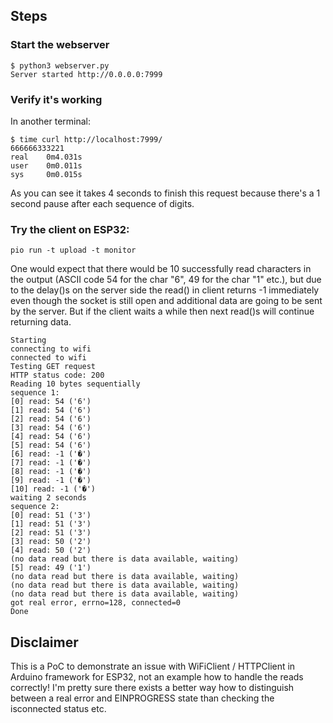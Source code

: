 ## Steps

### Start the webserver

```
$ python3 webserver.py
Server started http://0.0.0.0:7999
```
### Verify it's working

In another terminal:

```
$ time curl http://localhost:7999/
666666333221
real    0m4.031s
user    0m0.011s
sys     0m0.015s
```

As you can see it takes 4 seconds to finish this request because there's a 1 second pause after each sequence of digits.

### Try the client on ESP32:

```
pio run -t upload -t monitor
```

One would expect that there would be 10 successfully read characters in the output (ASCII code 54 for the char "6", 49 for the char "1" etc.), but due to the delay()s on the server side the read() in client returns -1 immediately even though the socket is still open and additional data are going to be sent by the server.
But if the client waits a while then next read()s will continue returning data.

```
Starting
connecting to wifi
connected to wifi
Testing GET request
HTTP status code: 200
Reading 10 bytes sequentially
sequence 1:
[0] read: 54 ('6')
[1] read: 54 ('6')
[2] read: 54 ('6')
[3] read: 54 ('6')
[4] read: 54 ('6')
[5] read: 54 ('6')
[6] read: -1 ('�')
[7] read: -1 ('�')
[8] read: -1 ('�')
[9] read: -1 ('�')
[10] read: -1 ('�')
waiting 2 seconds
sequence 2:
[0] read: 51 ('3')
[1] read: 51 ('3')
[2] read: 51 ('3')
[3] read: 50 ('2')
[4] read: 50 ('2')
(no data read but there is data available, waiting)
[5] read: 49 ('1')
(no data read but there is data available, waiting)
(no data read but there is data available, waiting)
(no data read but there is data available, waiting)
got real error, errno=128, connected=0
Done
```

## Disclaimer

This is a PoC to demonstrate an issue with WiFiClient / HTTPClient in Arduino framework for ESP32, not an example how to handle the reads correctly! I'm pretty sure there exists a better way how to distinguish between a real error and EINPROGRESS state than checking the isconnected status etc.
